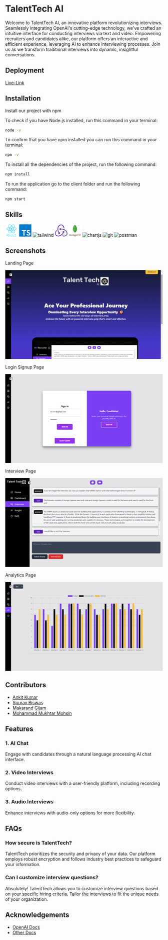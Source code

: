 
# TalentTech AI

Welcome to TalentTech AI, an innovative platform revolutionizing interviews. Seamlessly integrating OpenAI's cutting-edge technology, we've crafted an intuitive interface for conducting interviews via text and video. Empowering recruiters and candidates alike, our platform offers an interactive and efficient experience, leveraging AI to enhance interviewing processes. Join us as we transform traditional interviews into dynamic, insightful conversations.

## Deployment 

[Live-Link](https://talent-tech-psi.vercel.app/)

## Installation

Install our project with npm

To check if you have Node.js installed, run this command in your terminal:

```bash
node -v
```
To confirm that you have npm installed you can run this command in your terminal:

```bash
npm -v
```
To install all the dependencies of the project, run the following command:
```bash
npm install
```
To run the application go to the client folder and run the following command:
```bash
npm start
```

## Skills

<img src="https://raw.githubusercontent.com/devicons/devicon/master/icons/react/react-original-wordmark.svg" alt="react" width="40" height="40"/> <img src="https://raw.githubusercontent.com/devicons/devicon/master/icons/typescript/typescript-original.svg" alt="typescript" width="40" height="40"/> <img src="https://www.vectorlogo.zone/logos/tailwindcss/tailwindcss-icon.svg" alt="tailwind" width="40" height="40"/> <img src="https://raw.githubusercontent.com/devicons/devicon/master/icons/redux/redux-original.svg" alt="redux" width="40" height="40"/> <img src="https://raw.githubusercontent.com/devicons/devicon/master/icons/mongodb/mongodb-original-wordmark.svg" alt="mongodb" width="40" height="40"/> <img src="https://www.chartjs.org/media/logo-title.svg" alt="chartjs" width="40" height="40"/> <img src="https://www.vectorlogo.zone/logos/git-scm/git-scm-icon.svg" alt="git" width="40" height="40"/> <img src="https://www.vectorlogo.zone/logos/getpostman/getpostman-icon.svg" alt="postman" width="40" height="40"/>

    
## Screenshots

Landing Page

![Landing Page](./Frontend/src/assets/Page1.png)

Login Signup Page

![Login Page](./Frontend/src/assets/Page2.png)

Interview Page

![Landing Page](./Frontend/src/assets/Page3.png)

Analytics Page

![Landing Page](./Frontend/src/assets/Page4.png)

## Contributors
- [Ankit Kumar](https://github.com/ankitsimari)
- [Sourav Biswas](https://github.com/souravsb66)
- [Makarand Gijam](https://github.com/gmak22/)
- [Mohammad Mukhtar Mohsin](https://github.com/mdmukhtarmohsin)

## Features
### 1. AI Chat
Engage with candidates through a natural language processing AI chat interface.
### 2. Video Interviews
Conduct video interviews with a user-friendly platform, including recording options.
### 3. Audio Interviews
Enhance interviews with audio-only options for more flexibility.

## FAQs
### How secure is TalentTech?
TalentTech prioritizes the security and privacy of your data. Our platform employs robust encryption and follows industry best practices to safeguard your information.
### Can I customize interview questions?
Absolutely! TalentTech allows you to customize interview questions based on your specific hiring criteria. Tailor the interviews to fit the unique needs of your organization.


## Acknowledgements

 - [OpenAI Docs](https://platform.openai.com/docs/overview)
 - [Other Docs](https://www.builder.io/blog/stream-ai-javascript)
